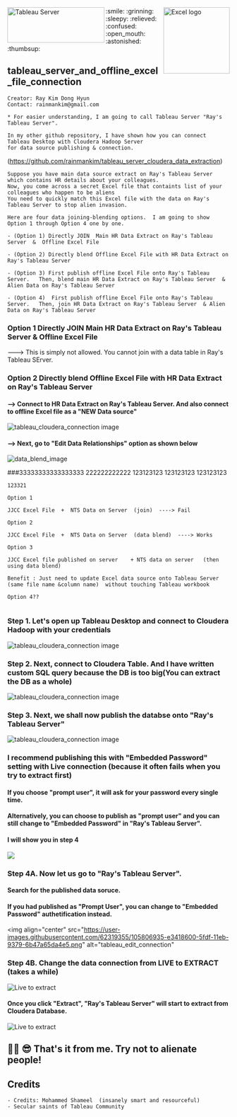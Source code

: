 <img align="left" src="https://user-images.githubusercontent.com/62319355/105784986-d6f40380-5fb4-11eb-95e9-2261360d0120.jpg" width="220" height="80" alt="Tableau Server">
<img align="right" src="https://user-images.githubusercontent.com/62319355/106690730-48633000-660d-11eb-85b8-129753f1f931.png" width="150" alt="Excel logo">
:smile: :grinning: :sleepy: :relieved: :confused: :open_mouth: :astonished: :thumbsup:


## tableau_server_and_offline_excel_file_connection


```
Creator: Ray Kim Dong Hyun
Contact: rainmankim@gmail.com

* For easier understanding, I am going to call Tableau Server "Ray's Tableau Server".

In my other github repository, I have shown how you can connect Tableau Desktop with Cloudera Hadoop Server
for data source publishing & connection.

```
(https://github.com/rainmankim/tableau_server_cloudera_data_extraction)

```
Suppose you have main data source extract on Ray's Tableau Server which contains HR details about your colleagues.
Now, you come across a secret Excel file that containts list of your colleagues who happen to be aliens
You need to quickly match this Excel file with the data on Ray's Tableau Server to stop alien invasion.

Here are four data joining-blending options.  I am going to show Option 1 through Option 4 one by one.

- (Option 1) Directly JOIN  Main HR Data Extract on Ray's Tableau Server  &  Offline Excel File

- (Option 2) Directly blend Offline Excel File with HR Data Extract on Ray's Tableau Server

- (Option 3) First publish offline Excel File onto Ray's Tableau Server.   Then, blend main HR Data Extract on Ray's Tableau Server  & Alien Data on Ray's Tableau Server

- (Option 4)  First publish offline Excel File onto Ray's Tableau Server.   Then, join HR Data Extract on Ray's Tableau Server  & Alien Data on Ray's Tableau Server
```

### Option 1 Directly JOIN  Main HR Data Extract on Ray's Tableau Server  &  Offline Excel File
---> This is simply not allowed. You cannot join with a data table in Ray's Tableau SErver.

### Option 2 Directly blend Offline Excel File with HR Data Extract on Ray's Tableau Server
#### --> Connect to HR Data Extract on Ray's Tableau Server.    And  also connect to offline Excel file as a "NEW Data source"   
<img align="center" src="https://user-images.githubusercontent.com/62319355/106698186-456f3c00-661b-11eb-972d-10505f849150.png" alt="tableau_cloudera_connection image">

#### --> Next, go to "Edit Data Relationships" option as shown below                                                                                                   
<img align="left" src="https://user-images.githubusercontent.com/62319355/106703570-70f72400-6625-11eb-87f9-c56dcf00a2e2.png" alt="data_blend_image">  

<br/>

###33333333333333333
222222222222
123123123
123123123
123123123

```
123321
```





```
Option 1

JJCC Excel File  +  NTS Data on Server  (join)  ----> Fail

Option 2

JJCC Excel File  +  NTS Data on Server  (data blend)  ----> Works

Option 3

JJCC Excel file published on server    + NTS data on server   (then using data blend)

Benefit : Just need to update Excel data source onto Tableau Server (same file name &column name)  without touching Tableau workbook

Option 4??


```


### Step 1.  Let's open up Tableau Desktop and connect to Cloudera Hadoop with your credentials
<img align="center" src="https://user-images.githubusercontent.com/62319355/105792845-10337000-5fc3-11eb-9fd8-43d35e496f13.png" alt="tableau_cloudera_connection image">

### Step 2. Next, connect to Cloudera Table.  And I have written custom SQL query because the DB is too big(You can extract the DB as a whole)
<img align="center" src="https://user-images.githubusercontent.com/62319355/105798924-3d395000-5fce-11eb-99e2-7ab2811a9fd9.png" alt="tableau_cloudera_connection image">

### Step 3. Next, we shall now publish the databse onto "Ray's Tableau Server"
<img align="center" src="https://user-images.githubusercontent.com/62319355/105799297-29dab480-5fcf-11eb-878d-a751ae42211c.png" alt="tableau_cloudera_connection image">


### I recommend publishing this with "Embedded Password" setting with Live connection (because it often fails when you try to extract first)
#### If you choose "prompt user", it will ask for your password every single time. 
#### Alternatively, you can choose to publish as "prompt user" and you can still change to "Embedded Password" in "Ray's Tableau Server".
#### I will show you in step 4
<img align="center" src="https://user-images.githubusercontent.com/62319355/105804723-788e4b80-5fdb-11eb-89b2-135c378efbd0.png">


### Step 4A. Now let us go to "Ray's Tableau Server".  
#### Search for the published data soruce. 
#### If you had published as "Prompt User", you can change to "Embedded Password" authetification instead.
<img align="center" src="https://user-images.githubusercontent.com/62319355/105806935-e3418600-5fdf-11eb-9379-6b47a65da4e5.png" alt="tableau_edit_connection"


### Step 4B.  Change the data connection from LIVE to EXTRACT  (takes a while)
<img align="center" src="https://user-images.githubusercontent.com/62319355/105820676-d4b19980-5ff4-11eb-9b60-ce1b78c4d3dc.png" alt="Live to extract">

#### Once you click "Extract", "Ray's Tableau Server" will start to extract from Cloudera Database.
<img align="center" src="https://user-images.githubusercontent.com/62319355/105821234-910b5f80-5ff5-11eb-912c-8cfb388d7023.png" alt="Live to extract">




🎈🦾 😎 That's it from me. Try not to alienate people!
--------------------------------------------------------------------------------------------------------------------------------------------------



## Credits
```
- Credits: Mohammed Shameel  (insanely smart and resourceful)
- Secular saints of Tableau Community
```

